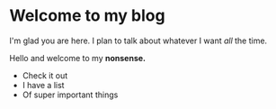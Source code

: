 # Welcome to my blog

I'm glad you are here. I plan to talk about whatever I want *all* the time.

Hello and welcome to my **nonsense.**

- Check it out
- I have a list
- Of super important things
